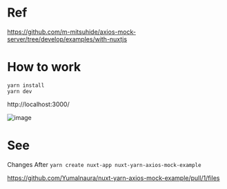 # Ref

https://github.com/m-mitsuhide/axios-mock-server/tree/develop/examples/with-nuxtjs

# How to work

```
yarn install
yarn dev
```

http://localhost:3000/

![image](https://user-images.githubusercontent.com/13635059/80929016-c9259f00-8de3-11ea-82d8-73b785d48371.png)


# See

Changes After `yarn create nuxt-app nuxt-yarn-axios-mock-example`

https://github.com/YumaInaura/nuxt-yarn-axios-mock-example/pull/1/files
